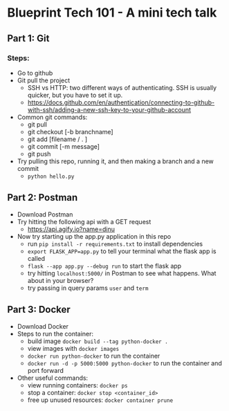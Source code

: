 # Blueprint Tech 101 - A mini tech talk
## Part 1: Git
### Steps:
- Go to github
- Git pull the project
    - SSH vs HTTP: two different ways of authenticating. SSH is usually quicker, but you have to set it up.
    - https://docs.github.com/en/authentication/connecting-to-github-with-ssh/adding-a-new-ssh-key-to-your-github-account
- Common git commands:
    - git pull
    - git checkout [-b branchname]
    - git add [filename / . ]
    - git commit [-m message]
    - git push
- Try pulling this repo, running it, and then making a branch and a new commit
    - `python hello.py`

## Part 2: Postman
- Download Postman
- Try hitting the following api with a GET request
    - https://api.agify.io?name=dinu
- Now try starting up the app.py application in this repo
    - run `pip install -r requirements.txt` to install dependencies
    - `export FLASK_APP=app.py` to tell your terminal what the flask app is called
    - `flask --app app.py --debug run` to start the flask app
    - try hitting `localhost:5000/` in Postman to see what happens. What about in your browser?
    - try passing in query params `user` and `term`

## Part 3: Docker
- Download Docker
- Steps to run the container:
    - build image `docker build --tag python-docker .`
    - view images with `docker images`
    - `docker run python-docker` to run the container
    - `docker run -d -p 5000:5000 python-docker` to run the container and port forward
- Other useful commands:
    - view running containers: `docker ps`
    - stop a container: `docker stop <container_id>` 
    - free up unused resources: `docker container prune`
